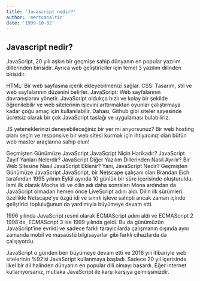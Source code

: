 ```yaml
---
title: 'Javascript nedir?'
author: 'mertcanaltin'
date: '1999-10-02'
---
```


## Javascript nedir?

JavaScript, 20 yılı aşkın bir geçmişe sahip dünyanın en popular yazılım dillerinden birisidir. Ayrıca web geliştiriciler için temel 3 yazılım dilinden birisidir.

HTML: Bir web sayfasına içerik ekleyebilmenizi sağlar.
CSS: Tasarım, stil ve web sayfalarının düzenini belirler.
JavaScript: Web sayfalarının davranışlarını yönetir.
JavaScript oldukça hızlı ve kolay bir şekilde öğrenilebilir ve web sitelerinin işlevini arttırmaktan oyunlar çalıştırmaya kadar çoğu amaç için kullanılabilir. Dahası, Github gibi siteler sayesinde ücretsiz olarak bir çok JavaScript taslağı ve uygulaması bulabiliriz.

JS yeteneklerinizi deneyebileceğiniz bir yer mi arıyorsunuz? Bir web hosting planı seçin ve responsive bir web sitesi kurmak için ihtiyacınız olan bütün web master araçlarına sahip olun!

Geçmişten Günümüze JavaScript
JavaScript Niçin Harikadır?
JavaScript Zayıf Yanları Nelerdir?
JavaScript Diğer Yazılım Dillerinden Nasıl Ayrılır?
Bir Web Sitesine Nasıl JavaScript Eklenir?
Yani, JavaScript Nedir?
Geçmişten Günümüze JavaScript
JavaScript, bir Netscape çalışanı olan Brandan Eich tarafından 1995 yılının Eylül ayında 10 günlük bir süre içerisinde oluşturuldu. İsmi ilk olarak Mocha idi ve dilin adı daha sonraları Mona ardından da JavaScript olmadan hemen önce LiveScript adını aldı. Dilin ilk sürümleri özellikle Netscape’ye özgü idi ve sınırlı işleve sahipti ancak zaman içinde geliştirici topluluğunun da yardımıyla büyümeye devam etti.

1996 yılında JavaScript resmi olarak ECMAScript adını aldı ve ECMAScript 2 1998’de,  ECMAScript 3 ise 1999 yılında geldi. Bu da günümüzün JavaScript’ine evrildi ve sadece farklı tarayıcılarda çalışmanın dışında aynı zamanda mobil ve masaüstü bilgisayarlar gibi farklı cihazlarda da çalışıyordu.

JavaScript o günden beri büyümeye devam etti ve 2016 yılı itibariyle web sitelerinin %92’si JavaScript kullanmaya başladı. Sadece 20 yıl içerisinde ilkel bir dil halinden dünyanın en popular dili olmayı başardı. Eğer internet kullanıyorsanız, mutlaka JavaScript ile karşı karşıya gelmişsinizdir.

